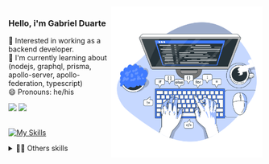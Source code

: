 <img align="right" src="https://github.com/jdgabriel/jdgabriel/blob/main/code.png" width="300"/>

### Hello, i'm Gabriel Duarte

🔭 Interested in working as a backend developer.<br />
🌱 I'm currently learning about (nodejs, graphql, prisma, apollo-server, apollo-federation, typescript)<br />
😄 Pronouns: he/his

<div> 
  <a href="https://www.linkedin.com/in/jdsgabriel" target="_blank"><img src="https://img.shields.io/badge/-LinkedIn-%230077B5?style=for-the-badge&logo=linkedin&logoColor=white" target="_blank"></a> 
    <a href = "mailto:jds.gabrielduarte@gmail.com"><img src="https://img.shields.io/badge/-Gmail-db4a39?style=for-the-badge&logo=gmail&logoColor=white" target="_blank">    </a>
    <br>
    <br>
</div>

[![My Skills](https://skillicons.dev/icons?i=nodejs,ts,nest,express,apollo,graphql,prisma,mysql,postgres,docker)](https://skillicons.dev)
<br>

<details closed>
<summary>🐱‍💻 Others skills</summary>
<div>
<br>

[![My Skills](https://skillicons.dev/icons?i=angular,react,nextjs,styledcomponents,html,css,bootstrap)](https://skillicons.dev)

<br>
<a href="https://github.com/jdgabriel">
  <img height="180em" src="https://github-readme-stats.vercel.app/api?username=jdgabriel&show_icons=true&theme=merko&include_all_commits=true&count_private=true"/>
</a>
  
</div>

</details>





